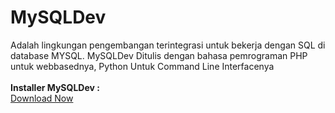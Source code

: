 # MySQLDev
 Adalah lingkungan pengembangan terintegrasi untuk bekerja dengan SQL di database MYSQL. MySQLDev Ditulis dengan bahasa pemrograman PHP untuk webbasednya, Python Untuk Command Line Interfacenya
 <br><br>
 <b>Installer MySQLDev :</b>
 <br>
 <a href="https://fierza-dev.github.io/installer.py" class="focus:outline-none text-white bg-purple-700 hover:bg-purple-800 focus:ring-4 focus:ring-purple-300 font-medium rounded-lg text-sm px-5 py-2.5 mb-2  dark:bg-purple-600 dark:hover:bg-purple-700 dark:focus:ring-purple-900">Download Now</a>
